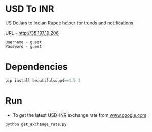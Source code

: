 # USD To INR
US Dollars to Indian Rupee helper for trends and notifications

URL - http://35.197.19.206
```
Username - guest
Password - guest
```

# Dependencies
```python
pip install beautifulsoup4==4.5.3
```

# Run
* To get the latest USD-INR exchange rate from www.google.com 
```python
python get_exchange_rate.py
```

